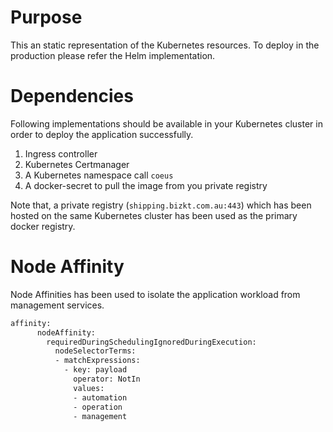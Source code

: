 # Purpose
This an static representation of the Kubernetes resources. To deploy in the production please refer the Helm implementation.
# Dependencies
Following implementations should be available in your Kubernetes cluster in order to deploy the application successfully.
1. Ingress controller
2. Kubernetes Certmanager 
3. A Kubernetes namespace call `coeus`
4. A docker-secret to pull the image from you private registry

Note that, a private registry (`shipping.bizkt.com.au:443`) which has been hosted on the same Kubernetes cluster has been used as the primary docker registry.


# Node Affinity
Node Affinities has been used to isolate the application workload from management services.
```sh
affinity:
      nodeAffinity:
        requiredDuringSchedulingIgnoredDuringExecution:
          nodeSelectorTerms:
          - matchExpressions:
            - key: payload
              operator: NotIn
              values:
              - automation
              - operation
              - management 
```